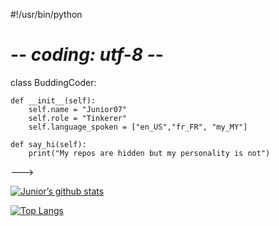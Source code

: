#!/usr/bin/python
# -*- coding: utf-8 -*-


class BuddingCoder:

    def __init__(self):
        self.name = "Junior07"
        self.role = "Tinkerer"
        self.language_spoken = ["en_US","fr_FR", "my_MY"]

    def say_hi(self):
        print("My repos are hidden but my personality is not")

--->

[![Junior’s github stats](https://github-readme-stats.vercel.app/api?username=GithubJunior07)](https://github.com/GithubJunior07)

[![Top Langs](https://github-readme-stats.vercel.app/api/top-langs/?username=GithubJunior07&layout=compact)](https://github.com/GithubJunior07)
